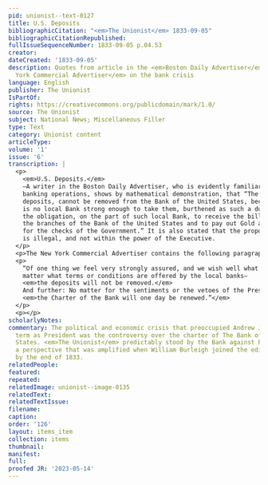 ```yaml
---
pid: unionist--text-0127
title: U.S. Deposits
bibliographicCitation: "<em>The Unionist</em> 1833-09-05"
bibliographicCitationRepublished: 
fullIssueSequenceNumber: 1833-09-05 p.04.53
creator: 
dateCreated: '1833-09-05'
description: Quotes from article in the <em>Boston Daily Advertiser</em> and the <em>New
  York Commercial Advertiser</em> on the bank crisis
language: English
publisher: The Unionist
IsPartOf: 
rights: https://creativecommons.org/publicdomain/mark/1.0/
source: The Unionist
subject: National News; Miscellaneous Filler
type: Text
category: Unionist content
articleType: 
volume: '1'
issue: '6'
transcription: |
  <p>
    <em>U.S. Deposits.</em>
    —A writer in the Boston Daily Advertiser, who is evidently familiar with
    banking operations, shows by mathematical demonstration, that “The Government
    deposits, cannot be removed from the Bank of the United States, because there
    is no local Bank strong enough to take them, burthened as such a duty is with
    the obligation, on the part of such local Bank, to receive the bills of all
    the branches of the Bank of the United States and to pay out Gold and Silver,
    for the checks of the Government.” It is also stated that the proposed removal
    is illegal, and not within the power of the Executive.
  </p>
  <p>The New York Commercial Advertiser contains the following paragraph:—</p>
  <p>
    “Of one thing we feel very strongly assured, and we wish well what we say. No
    matter what terms or conditions are offered by the local banks—
    <em>the deposits will not be removed.</em>
    And further: No matter for the sentiments or the vetoes of the President,
    <em>the Charter of the Bank will one day be renewed.”</em>
  </p>
  <p></p>
scholarlyNotes: 
commentary: The political and economic crisis that preoccupied Andrew Jackson's second
  term as President was the controversy over the charter of The Bank of the United
  States. <em>The Unionist</em> predictably stood by the Bank against President Jackson,
  a perspective that was amplified when William Burleigh joined the editorial team
  by the end of 1833.
relatedPeople: 
featured: 
repeated: 
relatedImage: unionist--image-0135
relatedText: 
relatedTextIssue: 
filename: 
caption: 
order: '126'
layout: items_item
collection: items
thumbnail: 
manifest: 
full: 
proofed JR: '2023-05-14'
---
```

